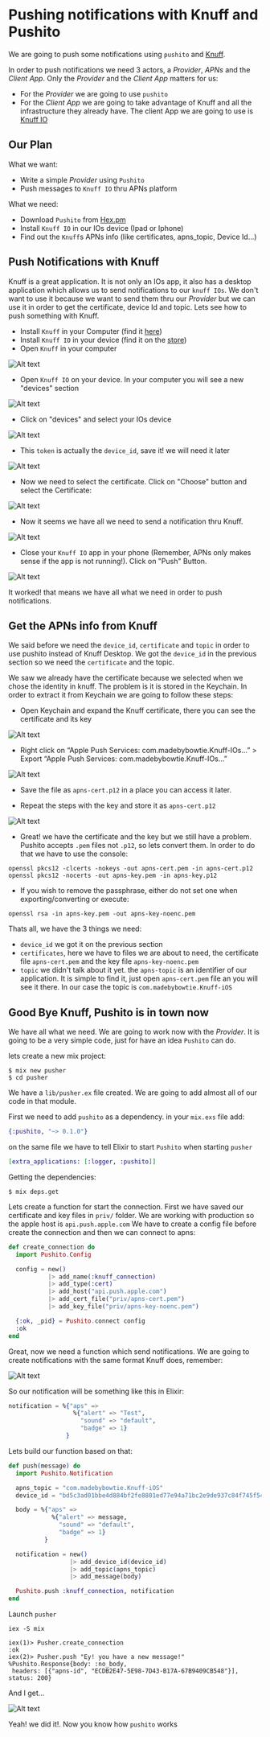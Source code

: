 # Pushing notifications with Knuff and Pushito

We are going to push some notifications using `pushito` and [Knuff](https://github.com/KnuffApp/Knuff).

In order to push notifications we need 3 actors, a _Provider_, _APNs_ and the _Client App_. Only the _Provider_ and the _Client App_ matters for us:

- For the _Provider_ we are going to use `pushito`
- For the _Client App_ we are going to take advantage of Knuff and all the infrastructure they already have. The client App we are going to use is [Knuff IO](https://itunes.apple.com/us/app/knuff-the-apns-debug-tool/id993435856)

## Our Plan

What we want:
- Write a simple _Provider_ using `Pushito`
- Push messages to `Knuff IO` thru APNs platform

What we need:
- Download `Pushito` from [Hex.pm](https://hex.pm/packages/pushito)
- Install `Knuff IO` in our IOs device (Ipad or Iphone)
- Find out the `Knuff`s APNs info (like certificates, apns_topic, Device Id...)

## Push Notifications with Knuff

Knuff is a great application. It is not only an IOs app, it also has a desktop application which allows us to send notifications to our `knuff IOs`. We don't want to use it because we want to send them thru our _Provider_ but we can use it in order to get the certificate, device Id and topic. Lets see how to push something with Knuff.

- Install `Knuff` in your Computer (find it [here](https://github.com/KnuffApp/Knuff/releases))
- Install `Knuff IO` in your device (find it on the [store](https://itunes.apple.com/us/app/knuff-the-apns-debug-tool/id993435856))
- Open `Knuff` in your computer

![Alt text](assets/Example/knuff-Desktop-1.png?raw=true "Knuff Desktop")

- Open `Knuff IO` on your device. In your computer you will see a new "devices" section

![Alt text](assets/Example/knuff-Desktop-2.png?raw=true "Knuff Desktop")

- Click on "devices" and select your IOs device

![Alt text](assets/Example/knuff-Desktop-3.png?raw=true "Knuff Desktop")

- This `token` is actually the `device_id`, save it! we will need it later

![Alt text](assets/Example/knuff-Desktop-4.png?raw=true "Knuff Desktop")

- Now we need to select the certificate. Click on "Choose" button and select the Certificate:

![Alt text](assets/Example/knuff-Desktop-5.png?raw=true "Knuff Desktop")

- Now it seems we have all we need to send a notification thru Knuff.

![Alt text](assets/Example/knuff-Desktop-6.png?raw=true "Knuff Desktop")

- Close your `Knuff IO` app in your phone (Remember, APNs only makes sense if the app is not running!). Click on "Push" Button.

![Alt text](assets/Example/knuff-IOs-1.png?raw=true "Knuff IOs")

It worked! that means we have all what we need in order to push notifications.

## Get the APNs info from Knuff

We said before we need the `device_id`, `certificate` and `topic` in order to use pushito instead of Knuff Desktop. We got the `device_id` in the previous section so we need the `certificate` and the topic.

We saw we already have the certificate because we selected when we chose the identity in knuff. The problem is it is stored in the Keychain. In order to extract it from Keychain we are going to follow these steps:

- Open Keychain and expand the Knuff certificate, there you can see the certificate and its key

![Alt text](assets/Example/keychain-1.png?raw=true "Keychain")

- Right click on “Apple Push Services: com.madebybowtie.Knuff-IOs...” > Export “Apple Push Services: com.madebybowtie.Knuff-IOs...”

![Alt text](assets/Example/keychain-2.png?raw=true "Keychain")

- Save the file as `apns-cert.p12` in a place you can access it later.

- Repeat the steps with the key and store it as `apns-cert.p12`

![Alt text](assets/Example/keychain-3.png?raw=true "Keychain")

- Great! we have the certificate and the key but we still have a problem. Pushito accepts `.pem` files not `.p12`, so lets convert them. In order to do that we have to use the console:

```
openssl pkcs12 -clcerts -nokeys -out apns-cert.pem -in apns-cert.p12
openssl pkcs12 -nocerts -out apns-key.pem -in apns-key.p12
```

- If you wish to remove the passphrase, either do not set one when exporting/converting or execute:

```
openssl rsa -in apns-key.pem -out apns-key-noenc.pem
```

Thats all, we have the 3 things we need:

- `device_id` we got it on the previous section
- `certificates`, here we have to files we are about to need, the certificate file `apns-cert.pem` and the key file `apns-key-noenc.pem`
- `topic` we didn't talk about it yet. the `apns-topic` is an identifier of our application. It is simple to find it, just open `apns-cert.pem` file an you will see it there. In our case the topic is `com.madebybowtie.Knuff-iOS`

## Good Bye Knuff, Pushito is in town now

We have all what we need. We are going to work now with the _Provider_. It is going to be a very simple code, just for have an idea `Pushito` can do.

lets create a new mix project:

```
$ mix new pusher
$ cd pusher
```

We have a `lib/pusher.ex` file created. We are going to add almost all of our code in that module.

First we need to add `pushito` as a dependency. in your `mix.exs` file add:

```elixir
{:pushito, "~> 0.1.0"}
```

on the same file we have to tell Elixir to start `Pushito` when starting `pusher`

```elixir
[extra_applications: [:logger, :pushito]]
```

Getting the dependencies:

```
$ mix deps.get
```

Lets create a function for start the connection. First we have saved our certificate and key files in `priv/` folder. We are working with production so the apple host is `api.push.apple.com`
We have to create a config file before create the connection and then we can connect to apns:

```elixir
def create_connection do
  import Pushito.Config

  config = new()
           |> add_name(:knuff_connection)
           |> add_type(:cert)
           |> add_host("api.push.apple.com")
           |> add_cert_file("priv/apns-cert.pem")
           |> add_key_file("priv/apns-key-noenc.pem")

  {:ok, _pid} = Pushito.connect config
  :ok
end
```

Great, now we need a function which send notifications. We are going to create notifications with the same format Knuff does, remember:

![Alt text](assets/Example/notification-format.png?raw=true "Knuff Desktop")

So our notification will be something like this in Elixir:

```elixir
notification = %{"aps" =>
                  %{"alert" => "Test",
                    "sound" => "default",
                    "badge" => 1}
                }
```

Lets build our function based on that:

```elixir
def push(message) do
  import Pushito.Notification

  apns_topic = "com.madebybowtie.Knuff-iOS"
  device_id = "bd5c3ad01bbe4d884bf2fe8801ed77e94a71bc2e9de937c84f745f54eb4cb2f4"

  body = %{"aps" =>
            %{"alert" => message,
              "sound" => "default",
              "badge" => 1}
          }

  notification = new()
                 |> add_device_id(device_id)
                 |> add_topic(apns_topic)
                 |> add_message(body)

  Pushito.push :knuff_connection, notification
end
```



Launch `pusher`

```
iex -S mix
```


```
iex(1)> Pusher.create_connection
:ok
iex(2)> Pusher.push "Ey! you have a new message!"
%Pushito.Response{body: :no_body,
 headers: [{"apns-id", "ECDB2E47-5E98-7D43-B17A-67B9409CB548"}], status: 200}
```

And I get...

![Alt text](assets/Example/knuff-IOs-2.png?raw=true "Knuff IOs")

Yeah! we did it!. Now you know how `pushito` works
